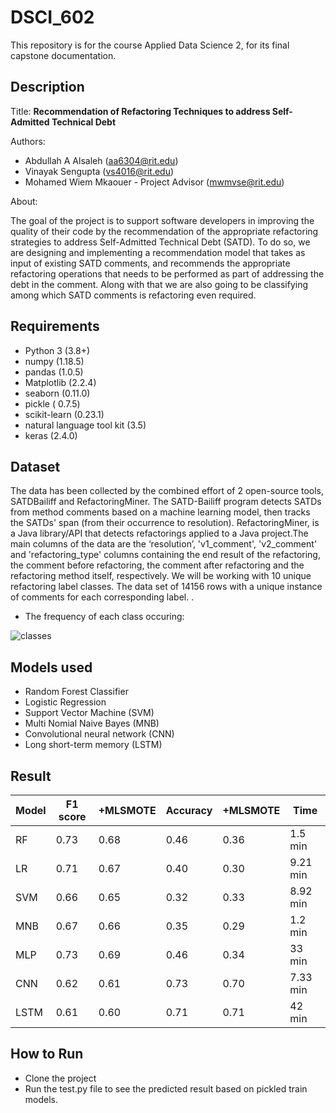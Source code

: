 # DSCI_602

This repository is for the course Applied Data Science 2, for its final capstone documentation.

## Description

Title: **Recommendation of Refactoring Techniques to address Self-Admitted Technical Debt**

Authors: 
* Abdullah A Alsaleh (aa6304@rit.edu)
* Vinayak Sengupta (vs4016@rit.edu)
* Mohamed Wiem Mkaouer - Project Advisor (mwmvse@rit.edu)

About:

The goal of the project is to support software developers in improving the quality of their code by the recommendation of the appropriate refactoring strategies to address Self-Admitted Technical Debt (SATD). To do so, we are designing and implementing a recommendation model that takes as input of existing SATD comments, and recommends the appropriate refactoring operations that needs to be performed as part of addressing the debt in the comment. Along with that we are also going to be classifying among which SATD comments is refactoring even required.


## Requirements

* Python 3 (3.8+)
* numpy (1.18.5)
* pandas (1.0.5)
* Matplotlib (2.2.4)
* seaborn (0.11.0)
* pickle ( 0.7.5)
* scikit-learn (0.23.1)
* natural language tool kit (3.5)
* keras (2.4.0)

## Dataset

The data has been collected by the combined effort of 2 open-source tools, SATDBailiff and RefactoringMiner. The SATD-Bailiff program detects SATDs from method comments based on a machine learning model, then tracks the SATDs' span (from their occurrence to resolution). RefactoringMiner, is a Java library/API that detects refactorings applied to a Java project.The main columns of the data are the ‘resolution’, 'v1\_comment', 'v2\_comment' and 'refactoring\_type' columns containing the end result of the refactoring, the comment before refactoring, the comment after refactoring and the refactoring method itself, respectively. We will be working with 10 unique refactoring label classes. The data set of 14156 rows with a unique instance of comments for each corresponding label.
.  

* The frequency of each class occuring:

![classes](https://user-images.githubusercontent.com/69842690/144768268-f18bc7e8-66ae-4ee8-8b3f-371a6efa7158.png)


## Models used
* Random Forest Classifier
* Logistic Regression
* Support Vector Machine (SVM)
* Multi Nomial Naive Bayes (MNB)
* Convolutional neural network (CNN)
* Long short-term memory (LSTM)

## Result
|Model | F1 score | +MLSMOTE | Accuracy |  +MLSMOTE | Time|
|--- | --- | --- | --- |--- |--- |
|RF | 0.73 | 0.68 |0.46| 0.36 | 1.5 min | 
|LR | 0.71 | 0.67 |0.40  | 0.30 | 9.21 min| 
|SVM | 0.66  | 0.65 |0.32 | 0.33 | 8.92 min |
|MNB | 0.67  | 0.66  |0.35 | 0.29 | 1.2 min|
|MLP | 0.73 | 0.69 |0.46 | 0.34 | 33 min |
|CNN | 0.62 |  0.61 |0.73 | 0.70 | 7.33 min|
|LSTM | 0.61 | 0.60 |0.71| 0.71 |42 min|


## How to Run
* Clone the project
* Run the test.py file to see the predicted result based on pickled train models.
